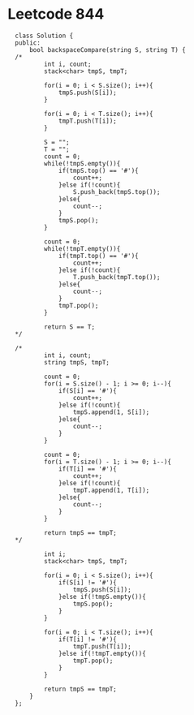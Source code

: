 # Leetcode 844
      class Solution {
      public:
          bool backspaceCompare(string S, string T) {
      /*
              int i, count;
              stack<char> tmpS, tmpT; 

              for(i = 0; i < S.size(); i++){
                  tmpS.push(S[i]);
              }

              for(i = 0; i < T.size(); i++){
                  tmpT.push(T[i]);
              }

              S = "";
              T = "";
              count = 0;
              while(!tmpS.empty()){
                  if(tmpS.top() == '#'){
                      count++;
                  }else if(!count){
                      S.push_back(tmpS.top());
                  }else{
                      count--;
                  }
                  tmpS.pop();
              }

              count = 0;       
              while(!tmpT.empty()){
                  if(tmpT.top() == '#'){
                      count++;
                  }else if(!count){
                      T.push_back(tmpT.top());
                  }else{
                      count--;
                  }
                  tmpT.pop();
              }

              return S == T;
      */

      /*
              int i, count;
              string tmpS, tmpT;

              count = 0;
              for(i = S.size() - 1; i >= 0; i--){
                  if(S[i] == '#'){
                      count++;
                  }else if(!count){
                      tmpS.append(1, S[i]);
                  }else{
                      count--;
                  }
              }

              count = 0;
              for(i = T.size() - 1; i >= 0; i--){
                  if(T[i] == '#'){
                      count++;
                  }else if(!count){
                      tmpT.append(1, T[i]);
                  }else{
                      count--;
                  }
              }

              return tmpS == tmpT;
      */

              int i;
              stack<char> tmpS, tmpT;

              for(i = 0; i < S.size(); i++){
                  if(S[i] != '#'){
                      tmpS.push(S[i]);
                  }else if(!tmpS.empty()){
                      tmpS.pop();
                  }
              }

              for(i = 0; i < T.size(); i++){
                  if(T[i] != '#'){
                      tmpT.push(T[i]);
                  }else if(!tmpT.empty()){
                      tmpT.pop();
                  }
              }

              return tmpS == tmpT;
          }
      };
